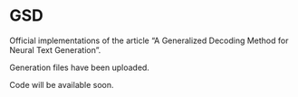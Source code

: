 # GSD

Official implementations of the article “A Generalized Decoding Method for Neural Text Generation”.

Generation files have been uploaded.

Code will be available soon.
